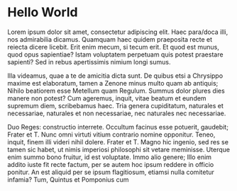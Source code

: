 # Hello World

Lorem ipsum dolor sit amet, consectetur adipiscing elit. Haec para/doca illi, nos admirabilia dicamus. Quamquam haec quidem praeposita recte et reiecta dicere licebit. Erit enim mecum, si tecum erit. Et quod est munus, quod opus sapientiae? Istam voluptatem perpetuam quis potest praestare sapienti? Sed in rebus apertissimis nimium longi sumus.

Illa videamus, quae a te de amicitia dicta sunt. De quibus etsi a Chrysippo maxime est elaboratum, tamen a Zenone minus multo quam ab antiquis; Nihilo beatiorem esse Metellum quam Regulum. Summus dolor plures dies manere non potest? Cum ageremus, inquit, vitae beatum et eundem supremum diem, scribebamus haec. Tria genera cupiditatum, naturales et necessariae, naturales et non necessariae, nec naturales nec necessariae.

Duo Reges: constructio interrete. Occultum facinus esse potuerit, gaudebit; Frater et T. Nunc omni virtuti vitium contrario nomine opponitur. Teneo, inquit, finem illi videri nihil dolere. Frater et T. Magno hic ingenio, sed res se tamen sic habet, ut nimis imperiosi philosophi sit vetare meminisse. Uterque enim summo bono fruitur, id est voluptate. Immo alio genere; Illo enim addito iuste fit recte factum, per se autem hoc ipsum reddere in officio ponitur. An est aliquid per se ipsum flagitiosum, etiamsi nulla comitetur infamia? Tum, Quintus et Pomponius cum <Paste>

